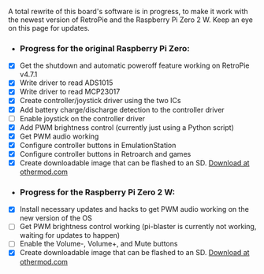 A total rewrite of this board's software is in progress, to make it work with the newest version of RetroPie and the Raspberry Pi Zero 2 W. Keep an eye on this page for updates.

+ ### Progress for the original Raspberry Pi Zero:
- [x] Get the shutdown and automatic poweroff feature working on RetroPie v4.7.1
- [x] Write driver to read ADS1015
- [x] Write driver to read MCP23017
- [x] Create controller/joystick driver using the two ICs
- [x] Add battery charge/discharge detection to the controller driver
- [ ] Enable joystick on the controller driver
- [x] Add PWM brightness control (currently just using a Python script)
- [x] Get PWM audio working
- [x] Configure controller buttons in EmulationStation
- [x] Configure controller buttons in Retroarch and games
- [x] Create downloadable image that can be flashed to an SD. [Download at othermod.com](https://othermod.com/downloads/)

+ ### Progress for the Raspberry Pi Zero 2 W:
- [x] Install necessary updates and hacks to get PWM audio working on the new version of the OS
- [ ] Get PWM brightness control working (pi-blaster is currently not working, waiting for updates to happen)
- [ ] Enable the Volume-, Volume+, and Mute buttons
- [x] Create downloadable image that can be flashed to an SD. [Download at othermod.com](https://othermod.com/downloads/)
